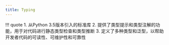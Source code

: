 ```yaml
---
title: Typing
---
```

!!! quote
    1. 从Python 3.5版本引入的标准库
    2. 提供了类型提示和类型注解的功能，用于对代码进行静态类型检查和类型推断
    3. 定义了多种类型和泛型，以帮助开发者代码的可读性、可维护性和可靠性